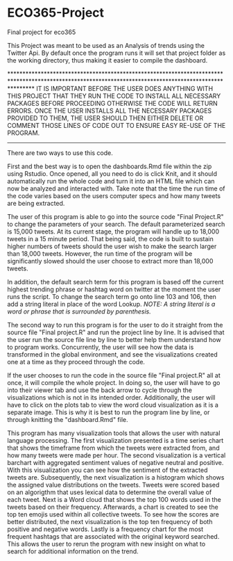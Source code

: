 # ECO365-Project
Final project for eco365

This Project was meant to be used as an Analysis of trends using the Twitter Api. By default once the program runs it will set that project folder as the working directory, thus making it easier to compile the dashboard.


******************************************************************************************************************************************************* IT IS IMPORTANT BEFORE THE USER DOES ANYTHING WITH THIS PROJECT THAT THEY RUN THE CODE TO INSTALL ALL NECESSARY PACKAGES BEFORE PROCEEDING OTHERWISE THE CODE WILL RETURN ERRORS. ONCE THE USER INSTALLS ALL THE NECESSARY PACKAGES PROVIDED TO THEM, THE USER SHOULD THEN EITHER DELETE OR COMMENT THOSE LINES OF CODE OUT TO ENSURE EASY RE-USE OF THE PROGRAM.
*************************************************************************************************************************************************************





There are two ways to use this code. 

First and the best way is to open the dashboards.Rmd file within the zip using Rstudio. Once opened, all you need to do is click Knit, and it should automatically run the whole code and turn it into an HTML file which can now be analyzed and interacted with. Take note that the time the run time of the code varies based on the users computer specs and how many tweets are being extracted. 

The user of this program is able to go into the source code "Final Project.R" to change the parameters of your search. The default parameterized search is 15,000 tweets. At its current stage, the program will handle up to 18,000 tweets in a 15 minute period. That being said, the code is built to sustain higher numbers of tweets should the user wish to make the search larger than 18,000 tweets. However, the run time of the program will be significantly slowed should the user choose to extract more than 18,000 tweets. 

In addition, the default search term for this program is based off the current highest trending phrase or hashtag word on twitter at the moment the user runs the script. To change the search term go onto line 103 and 106, then add a string literal in place of the word Lookup. *NOTE: A string literal is a word or phrase that is surrounded by parenthesis.* 

The second way to run this program is for the user to do it straight from the source file "Final project.R" and run the project line by line. It is advised that the user run the source file line by line to better help them understand how to program works. Concurrently, the user will see how the data is transformed in the global environment, and see the visualizations created one at a time as they proceed through the code. 

If the user chooses to run the code in the source file "Final project.R" all at once, it will compile the whole project. In doing so, the user will have to go into their viewer tab and use the back arrow to cycle through the visualizations which is not in its intended order. Additionally, the user will have to click on the plots tab to view the word cloud visualization as it is a separate image. This is why it is best to run the program line by line, or through knitting the "dashboard.Rmd" file.

This program has many visualization tools that allows the user with natural language processing. The first visualization presented is a time series chart that shows the timeframe from which the tweets were extracted from, and how many tweets were made per hour. The second visualization is a vertical barchart with aggregated sentiment values of negative neutral and positive. With this visualization you can see how the sentiment of the extracted tweets are. Subsequently, the next visualization is a histogram which shows the assigned value distributions on the tweets. Tweets were scored based on an algorigthm that uses lexical data to determine the overall value of each tweet. Next is a Word cloud that shows the top 100 words used in the tweets based on their frequency. Afterwards, a chart is created to see the top ten emojis used within all collective tweets. To see how the scores are better distributed, the next visualization is the top ten frequency of both positive and negative words. Lastly is a frequency chart for the most frequent hashtags that are associated with the original keyword searched. This allows the user to rerun the program with new insight on what to search for additional information on the trend.

